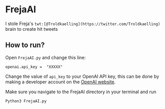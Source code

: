 # FrejaAI

I stole Freja's `twt:[@Troldkaelling](https://twitter.com/Troldkaelling)` brain to create hit tweets

## How to run?
Open `FrejaAI.py` and change this line:

    openai.api_key =  "XXXXX"
Change the value of `api_key` to your OpenAI API key, this can be done by making a developer account on the [OpenAI website](openai.com). 

Make sure you navigate to the FrejaAI directory in your terminal and run

    Python3 FrejaAI.py
